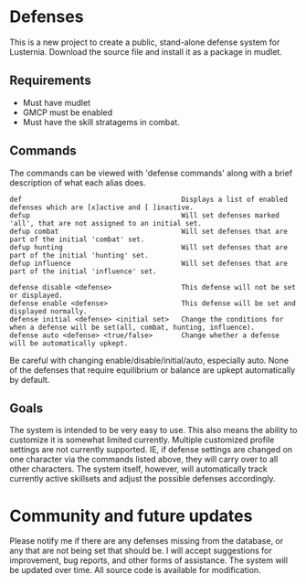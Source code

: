 # Defenses

This is a new project to create a public, stand-alone defense system for Lusternia. Download the source file and install it as a package in mudlet.

## Requirements

* Must have mudlet
* GMCP must be enabled
* Must have the skill stratagems in combat.

## Commands

The commands can be viewed with 'defense commands' along with a brief description of what each alias does.

```
def                                       Displays a list of enabled defenses which are [x]active and [ ]inactive.
defup                                     Will set defenses marked 'all', that are not assigned to an initial set.
defup combat                              Will set defenses that are part of the initial 'combat' set.
defup hunting                             Will set defenses that are part of the initial 'hunting' set.
defup influence                           Will set defenses that are part of the initial 'influence' set.

defense disable <defense>                 This defense will not be set or displayed.
defense enable <defense>                  This defense will be set and displayed normally.
defense initial <defense> <initial set>   Change the conditions for when a defense will be set(all, combat, hunting, influence).
defense auto <defense> <true/false>       Change whether a defense will be automatically upkept.
```

Be careful with changing enable/disable/initial/auto, especially auto. None of the defenses that require equilibrium or balance are upkept automatically by default. 

## Goals

The system is intended to be very easy to use. This also means the ability to customize it is somewhat limited currently. Multiple customized profile settings are not currently supported. IE, if defense settings are changed on one character via the commands listed above, they will carry over to all other characters. The system itself, however, will automatically track currently active skillsets and adjust the possible defenses accordingly.

# Community and future updates

Please notify me if there are any defenses missing from the database, or any that are not being set that should be. I will accept suggestions for improvement, bug reports, and other forms of assistance. The system will be updated over time. All source code is available for modification.
